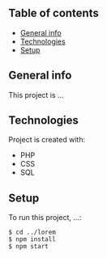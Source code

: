 ## Table of contents
* [General info](#general-info)
* [Technologies](#technologies)
* [Setup](#setup)

## General info
This project is ...
	
## Technologies
Project is created with:
* PHP
* CSS
* SQL
	
## Setup
To run this project, ...:

```
$ cd ../lorem
$ npm install
$ npm start
```
